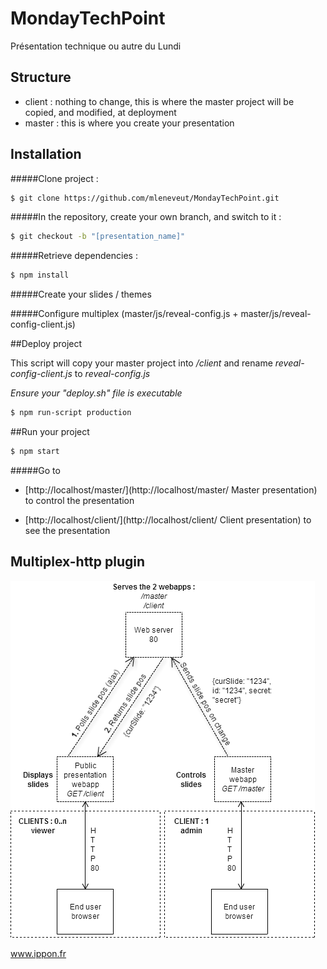 MondayTechPoint
===============

Présentation technique ou autre du Lundi

## Structure
- client : nothing to change, this is where the master project will be copied, and modified, at deployment
- master : this is where you create your presentation

## Installation

#####Clone project : 
```sh
$ git clone https://github.com/mleneveut/MondayTechPoint.git
```

#####In the repository, create your own branch, and switch to it :
```sh
$ git checkout -b "[presentation_name]"
```
#####Retrieve dependencies : 
```sh
$ npm install
```
#####Create your slides / themes

#####Configure multiplex (master/js/reveal-config.js + master/js/reveal-config-client.js)


##Deploy project

This script will copy your master project into */client* and rename *reveal-config-client.js* to *reveal-config.js*

*Ensure your "deploy.sh" file is executable*

```sh
$ npm run-script production
```


##Run your project
```sh
$ npm start
```

#####Go to

- [http://localhost/master/](http://localhost/master/ Master presentation) to control the presentation

- [http://localhost/client/](http://localhost/client/ Client presentation) to see the presentation


## Multiplex-http plugin
![Multiplex-http plugin architecture](master/img/reveal-multiplex-http-diagram.png)



www.ippon.fr
